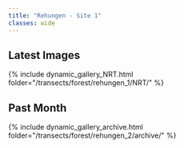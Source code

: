 ```yaml
---
title: "Rehungen - Site 1"
classes: wide
---
```


## Latest Images

{% include dynamic_gallery_NRT.html folder="/transects/forest/rehungen_1/NRT/" %}

## Past Month

{% include dynamic_gallery_archive.html folder="/transects/forest/rehungen_2/archive/" %}

